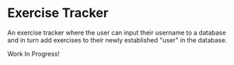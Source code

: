 # Exercise Tracker

An exercise tracker where the user can input their username to a database and in turn add exercises to their
newly established "user" in the database.

Work In Progress!
